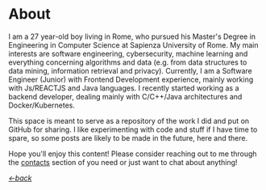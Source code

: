# About

I am a 27 year-old boy living in Rome, who pursued his Master's Degree in Engineering in 
Computer Science at Sapienza University of Rome.
My main interests are software engineering, cybersecurity, machine learning and everything concerning algorithms and data 
(e.g. from data structures to data mining, information retrieval and privacy). 
Currently, I am a Software Engineer (Junior) with Frontend Development experience, mainly working with Js/REACTJS and Java languages. I recently started working as a backend developer, dealing mainly with C/C++/Java architectures and Docker/Kubernetes.

This space is meant to serve as a repository of the work I did and put on GitHub for sharing.
I like experimenting with code and stuff if I have time to spare, so some posts are likely to be made
in the future, here and there.

Hope you'll enjoy this content! 
Please consider reaching out to me through the [contacts](https://valgh.github.io/contacts) section of you need or just
want to chat about anything!

[_<-back_](https://valgh.github.io)
